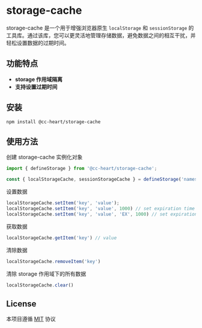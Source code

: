 # storage-cache

storage-cache 是一个用于增强浏览器原生 `localStorage` 和 `sessionStorage` 的工具库。通过该库，您可以更灵活地管理存储数据，避免数据之间的相互干扰，并轻松设置数据的过期时间。

## 功能特点

- **storage 作用域隔离**
- **支持设置过期时间**

## 安装

```shell
npm install @cc-heart/storage-cache
```

## 使用方法

创建 storage-cache 实例化对象

```js
import { defineStorage } from '@cc-heart/storage-cache';

const { localStorageCache, sessionStorageCache } = defineStorage('namespace');
```

设置数据

```js
localStorageCache.setItem('key', 'value');
localStorageCache.setItem('key', 'value', 1000) // set expiration time
localStorageCache.setItem('key', 'value', 'EX', 1000) // set expiration time in second
```

获取数据

```js
localStorageCache.getItem('key') // value
```

清除数据

```js
localStorageCache.removeItem('key')
```

清除 storage 作用域下的所有数据

```js
localStorageCache.clear()
```

## License

本项目遵循 [MIT](./LICENSE) 协议
